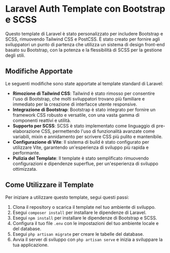 # Laravel Auth Template con Bootstrap e SCSS

Questo template di Laravel è stato personalizzato per includere Bootstrap e SCSS, rimuovendo Tailwind CSS e PostCSS. È stato creato per fornire agli sviluppatori un punto di partenza che utilizza un sistema di design front-end basato su Bootstrap, con la potenza e la flessibilità di SCSS per la gestione degli stili.

## Modifiche Apportate

Le seguenti modifiche sono state apportate al template standard di Laravel:

-   **Rimozione di Tailwind CSS**: Tailwind è stato rimosso per consentire l'uso di Bootstrap, che molti sviluppatori trovano più familiare e immediato per la creazione di interfacce utente responsive.
-   **Integrazione di Bootstrap**: Bootstrap è stato integrato per fornire un framework CSS robusto e versatile, con una vasta gamma di componenti reattivi e utilità.
-   **Supporto per SCSS**: SCSS è stato implementato come linguaggio di pre-elaborazione CSS, permettendo l'uso di funzionalità avanzate come variabili, mixin e annidamento per scrivere CSS più pulito e mantenibile.
-   **Configurazione di Vite**: Il sistema di build è stato configurato per utilizzare Vite, garantendo un'esperienza di sviluppo più rapida e performante.
-   **Pulizia del Template**: Il template è stato semplificato rimuovendo configurazioni e dipendenze superflue, per un'esperienza di sviluppo ottimizzata.

## Come Utilizzare il Template

Per iniziare a utilizzare questo template, segui questi passi:

1. Clona il repository o scarica il template nel tuo ambiente di sviluppo.
2. Esegui `composer install` per installare le dipendenze di Laravel.
3. Esegui `npm install` per installare le dipendenze di Bootstrap e SCSS.
4. Configura il tuo file `.env` con le impostazioni del tuo ambiente locale e del database.
5. Esegui `php artisan migrate` per creare le tabelle del database.
6. Avvia il server di sviluppo con `php artisan serve` e inizia a sviluppare la tua applicazione.
